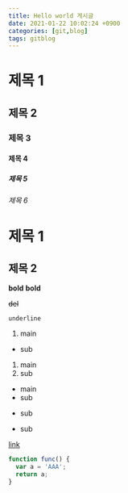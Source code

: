 ```yaml
---
title: Hello world 게시글
date: 2021-01-22 10:02:24 +0900
categories: [git,blog]
tags: gitblog
---
```



# 제목 1
## 제목 2
### 제목 3
#### 제목 4
##### 제목 5
###### 제목 6


제목 1
=======

제목 2
------


**bold**
__bold__

~~del~~

`underline`

1. main
 - sub
1. main
 1. sub

- main
 - sub
 * sub
 + sub

[link](https://naver.com "desc")


```javascript
function func() {
  var a = 'AAA';
  return a;
}
```
